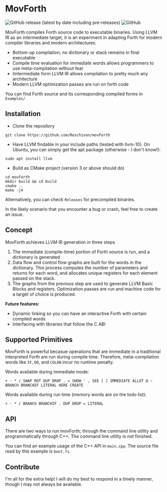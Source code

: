 # MovForth

![GitHub release (latest by date including pre-releases)](https://img.shields.io/github/v/release/Reschivon/movForth?display_name=release&include_prereleases&label=release)   ![GitHub](https://img.shields.io/github/license/Reschivon/movForth?label=license)

MovForth compiles Forth source code to executable binaries. Using LLVM IR as an intermediate target, it is an experiment in adapting Forth for modern compiler libraries and modern architectures.

- Bottom-up compilation; no dictionary or stack remains in final executable
- Compile time evaluation for immediate words allows programmers to use meta-compilation without fear
- Imtermediate form LLVM IR allows compilation to pretty much any architecture
- Modern LLVM optimization passes are run on forth code

You can find Forth source and its corresponding compiled forms in `Examples/`

## Installation
- Clone the repository

```
git clone https://github.com/Reschivon/movForth
```

- Have LLVM findable in your include paths (tested with llvm-10). 
On Ubuntu, you can simply get the apt package (otherwise - I don't know!):

```
sudo apt install llvm
```

- Build as CMake project (version 3 or above should do)
```
cd movForth
mkdir build && cd build
cmake ..
make -j4
```

Alternatively, you can check `Releases` for precompiled binaries.

In the likely scenario that you encounter a bug or crash, feel free to create an issue.

## Concept
MovForth achieves LLVM IR generation in three steps

1. The immediate (compile-time) portion of Forth source is run, and a dictionary is generated
2. Data flow and control flow graphs are built for the words in the dictionary. This process computes the number of parameters and returns for each word, and allocates unique registers for each element passed on the stack.
3. The graphs from the previous step are used to generate LLVM Basic Blocks and registers. Optimization passes are run and machine code for a target of choice is produced.

**Future features:**
- Dynamic linking so you can have an interactive Forth with certain compiled words
- Interfacing with libraries that follow the C ABI

## Supported Primitives
MovForth is powerful becasue operations that are immediate in a traditional interpreted Forth are run during compile time. Therefore, meta-compilation words like `IF`, `DO`, and `COLON` incur no runtime penalty.

Words available during immediate mode:

```+ - * / SWAP ROT DUP DROP . = SHOW ' , SEE [ ] IMMEDIATE ALLOT @ ~ BRANCH BRANCHIF LITERAL HERE CREATE```

Words available during run time (memory words are on the todo list):

```+ - * / BRANCH BRANCHIF . DUP DROP = LITERAL```

## API
There are two ways to run movForth; through the command line utility and programmatically through C++. The command line utility is not finished.

You can find an example usage of the C++ API in `main.cpp`. The source file read by this example is `boot.fs`.

## Contribute
I'm all for the extra help! I will do my best to respond in a timely manner, though I may not always be available.
